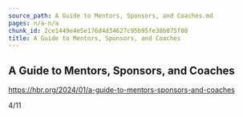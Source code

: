 ```yaml
---
source_path: A Guide to Mentors, Sponsors, and Coaches.md
pages: n/a-n/a
chunk_id: 2ce1449e4e5e176d4d34627c95b95fe38b075f88
title: A Guide to Mentors, Sponsors, and Coaches
---
```

## A Guide to Mentors, Sponsors, and Coaches

https://hbr.org/2024/01/a-guide-to-mentors-sponsors-and-coaches

4/11
